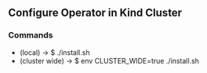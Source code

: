 ## Configure Operator in Kind Cluster

### Commands
 - (local) -> $ ./install.sh
 - (cluster wide) -> $ env CLUSTER_WIDE=true ./install.sh
